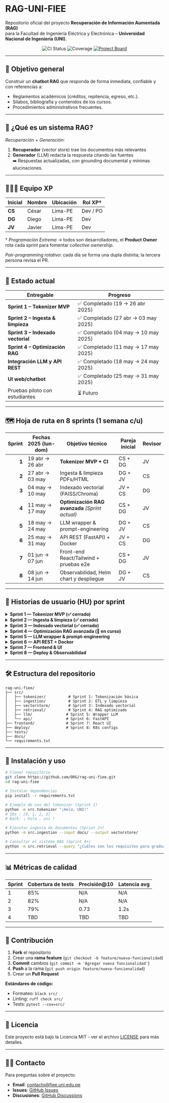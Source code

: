 # RAG-UNI-FIEE

Repositorio oficial del proyecto **Recuperación de Información Aumentada (RAG)**  
para la Facultad de Ingeniería Eléctrica y Electrónica – **Universidad Nacional de Ingeniería (UNI)**.

<p align="center">
  <img src="https://img.shields.io/github/actions/workflow/status/&lt;ORG&gt;/&lt;REPO&gt;/ci.yml?label=CI" alt="CI Status"/>
  <img src="https://img.shields.io/endpoint?url=https://codecov.io/api/gh/&lt;ORG&gt;/&lt;REPO&gt;/coverage_badge.json" alt="Coverage"/>
  <a href="https://github.com/&lt;ORG&gt;/&lt;REPO&gt;/projects/1">
    <img src="https://img.shields.io/badge/kanban-board-blueviolet" alt="Project Board"/>
  </a>
</p>

---

## 🎯 Objetivo general
Construir un **chatbot RAG** que responda de forma inmediata, confiable y con referencias a:

* Reglamentos académicos (créditos, repitencia, egreso, etc.).
* Sílabos, bibliografía y contenidos de los cursos.
* Procedimientos administrativos frecuentes.

---

## 🤖 ¿Qué es un sistema RAG?
*Recuperación* + *Generación*:  
1. **Recuperador** (vector store) trae los documentos más relevantes  
2. **Generador** (LLM) redacta la respuesta citando las fuentes  
➡️ Respuestas actualizadas, con grounding documental y mínimas alucinaciones.

---

## 🧑‍🤝‍🧑 Equipo XP

| Inicial | Nombre  | Ubicación | Rol XP† |
|---------|---------|-----------|---------|
| **CS**  | César   | Lima-PE   | Dev / PO |
| **DG**  | Diego   | Lima-PE   | Dev |
| **JV**  | Javier  | Lima-PE   | Dev |

† _Programación Extrema_ → todos son desarrolladores, el **Product Owner** rota cada sprint para fomentar _collective ownership_.

*Pair-programming rotativo*: cada día se forma una dupla distinta; la tercera persona revisa el PR.

---

## 🚦 Estado actual

| Entregable                               | Progreso |
|------------------------------------------|----------|
| **Sprint 1 – Tokenizer MVP**             | ✅ Completado (19 → 26 abr 2025) |
| **Sprint 2 – Ingesta & limpieza**        | ✅ Completado (27 abr → 03 may 2025) |
| **Sprint 3 – Indexado vectorial**        | ✅ Completado (04 may → 10 may 2025) |
| **Sprint 4 – Optimización RAG**          | ✅ Completado (11 may → 17 may 2025) |
| **Integración LLM y API REST**           | ✅ Completado (18 may → 24 may 2025) |
| **UI web/chatbot**                       | ✅ Completado (25 may → 31 may 2025) | |
| Pruebas piloto con estudiantes           | ⏳ Futuro |

---

## 🗺️ Hoja de ruta en 8 sprints (1 semana c/u)

| Sprint | Fechas 2025 (lun-dom) | Objetivo técnico                                               | Pareja inicial | Revisor |
|-------:|----------------------|----------------------------------------------------------------|----------------|---------|
| **1** | 19 abr → 26 abr | **Tokenizer MVP + CI**                                | CS + DG | JV |
| **2** | 27 abr → 03 may | Ingesta & limpieza PDFs/HTML                           | DG + JV | CS |
| **3** | 04 may → 10 may | Indexado vectorial (FAISS/Chroma)                      | JV + CS | DG |
| **4** | 11 may → 17 may | **Optimización RAG avanzada** *(Sprint actual)*        | CS + DG | JV |
| **5** | 18 may → 24 may | LLM wrapper & prompt-engineering                       | DG + JV | CS |
| **6** | 25 may → 31 may | API REST (FastAPI) + Docker                            | JV + CS | DG |
| **7** | 01 jun → 07 jun | Front-end React/Tailwind + pruebas e2e                 | CS + DG | JV |
| **8** | 08 jun → 14 jun | Observabilidad, Helm chart y despliegue                | DG + JV | CS |

---

## 📑 Historias de usuario (HU) por sprint

<details>
<summary><strong>Sprint 1 — Tokenizer MVP (✅ cerrado)</strong></summary>

| HU | Título                                    | Pts | PR / Issue |
|----|-------------------------------------------|-----|-----------|
| HU-1 | Tokenizar texto crudo (UTF-8, puntuación) | 3 | #01 |
| HU-2 | Configurar CI (Black, Ruff, pytest-cov)   | 2 | #02 |
| HU-3 | CLI round-trip encode → decode            | 1 | #03 |

</details>

<details>
<summary><strong>Sprint 2 — Ingesta & limpieza (✅ cerrado)</strong></summary>

| HU | Título                                     | Pts | PR / Issue |
|----|--------------------------------------------|-----|-----------|
| HU-4 | ETL de PDFs/HTML a texto plano            | 3 | #04 |
| HU-5 | Aplicar algoritmos de OCR                 | 2 | #05 |
| HU-6 | Normalización y limpieza de texto         | 1 | #06 |

</details>

<details>
<summary><strong>Sprint 3 — Indexado vectorial (✅ cerrado)</strong></summary>

| HU | Título                                     | Pts | PR / Issue |
|----|--------------------------------------------|-----|-----------|
| HU-7 | Implementar vector store con FAISS        | 3 | #07 |
| HU-8 | Embeddings con modelo SentenceTransformers| 2 | #08 |
| HU-9 | Sistema de búsqueda semántica básica      | 2 | #09 |
| HU-10| Métricas de evaluación de retrieval       | 1 | #10 |

</details>

<details>
<summary><strong>Sprint 4 — Optimización RAG avanzada (🔄 en curso)</strong></summary>

| HU | Título                                     | Pts | Estado |
|----|--------------------------------------------|-----|--------|
| HU-11| Mejora de prompt engineering con templates | 3 | 🔄 En desarrollo |
| HU-12| Chunking avanzado (semantic chunking)     | 3 | 🔄 En desarrollo |
| HU-13| Optimización del formato JSON de respuesta| 2 | ⏳ Pendiente |
| HU-14| Implementar reranking con Cross-Encoder   | 2 | ⏳ Pendiente |

**Objetivos del Sprint 4:**
- **Prompt Engineering**: Implementar templates dinámicos y técnicas de few-shot learning para mejorar la calidad de las respuestas
- **Chunking Avanzado**: Aplicar semantic chunking y recursive character splitting para optimizar la segmentación de documentos
- **Formato JSON**: Estandarizar y optimizar el esquema de respuestas JSON para mejor integración con el frontend
- **Reranking**: Implementar un sistema de reordenamiento de resultados para mejorar la precisión del retrieval

</details>

<details>
<summary><strong>Sprint 5 — LLM wrapper & prompt-engineering</strong></summary>

| HU | Título                                     | Pts | Estado |
|----|--------------------------------------------|-----|--------|
| HU-15| Integración con LLM (OpenAI/Anthropic)   | 3 | ⏳ Pendiente |
| HU-16| Sistema de fallback y manejo de errores   | 2 | ⏳ Pendiente |
| HU-17| Cache de respuestas frecuentes            | 2 | ⏳ Pendiente |
| HU-18| Logging y monitoreo de queries            | 1 | ⏳ Pendiente |

</details>

<details>
<summary><strong>Sprint 6 — API REST + Docker</strong></summary>

| HU | Título                                     | Pts | Estado |
|----|--------------------------------------------|-----|--------|
| HU-19| API REST con FastAPI                      | 3 | ⏳ Pendiente |
| HU-20| Containerización con Docker               | 2 | ⏳ Pendiente |
| HU-21| Documentación API con Swagger             | 1 | ⏳ Pendiente |
| HU-22| Tests de integración API                  | 2 | ⏳ Pendiente |

</details>

<details>
<summary><strong>Sprint 7 — Frontend & UI</strong></summary>

| HU | Título                                     | Pts | Estado |
|----|--------------------------------------------|-----|--------|
| HU-23| Interfaz React con Tailwind CSS           | 4 | ⏳ Pendiente |
| HU-24| Componente de chat interactivo            | 3 | ⏳ Pendiente |
| HU-25| Sistema de historial de conversaciones    | 2 | ⏳ Pendiente |
| HU-26| Tests end-to-end con Cypress              | 1 | ⏳ Pendiente |

</details>

<details>
<summary><strong>Sprint 8 — Deploy & Observabilidad</strong></summary>

| HU | Título                                     | Pts | Estado |
|----|--------------------------------------------|-----|--------|
| HU-27| Configuración Helm chart para Kubernetes  | 3 | ⏳ Pendiente |
| HU-28| Métricas y alertas con Prometheus         | 2 | ⏳ Pendiente |
| HU-29| Dashboard de monitoreo                     | 2 | ⏳ Pendiente |
| HU-30| Documentación de deployment               | 1 | ⏳ Pendiente |

</details>

---

## 🛠️ Estructura del repositorio

```
rag-uni-fiee/
├── src/
│   ├── tokenizer/          # Sprint 1: Tokenización básica
│   ├── ingestion/          # Sprint 2: ETL y limpieza
│   ├── vectorstore/        # Sprint 3: Indexado vectorial
│   ├── retrieval/          # Sprint 4: RAG optimizado
│   ├── llm/               # Sprint 5: Wrapper LLM
│   └── api/               # Sprint 6: FastAPI
├── frontend/              # Sprint 7: React UI
├── deploy/                # Sprint 8: K8s configs
├── tests/
├── docs/
└── requirements.txt
```

---

## 🚀 Instalación y uso

```bash
# Clonar repositorio
git clone https://github.com/ORG/rag-uni-fiee.git
cd rag-uni-fiee

# Instalar dependencias
pip install -r requirements.txt

# Ejemplo de uso del tokenizer (Sprint 1)
python -m src.tokenizer "¡Hola, UNI!"
# IDs : [0, 1, 2, 3]
# Back: ¡ hola , uni !

# Ejecutar ingesta de documentos (Sprint 2+)
python -m src.ingestion --input docs/ --output vectorstore/

# Consultar el sistema RAG (Sprint 4+)
python -m src.retrieval --query "¿Cuáles son los requisitos para graduarse?"
```

---

## 📊 Métricas de calidad

| Sprint | Cobertura de tests | Precisión@10 | Latencia avg |
|--------|-------------------|--------------|--------------|
| 1      | 85%              | N/A          | N/A          |
| 2      | 82%              | N/A          | N/A          |
| 3      | 79%              | 0.73         | 1.2s         |
| 4      | TBD              | TBD          | TBD          |

---

## 🤝 Contribución

1. **Fork** el repositorio
2. Crear una **rama feature** (`git checkout -b feature/nueva-funcionalidad`)
3. **Commit** cambios (`git commit -m 'Agregar nueva funcionalidad'`)
4. **Push** a la rama (`git push origin feature/nueva-funcionalidad`)
5. Crear un **Pull Request**

**Estándares de código:**
- Formateo: `black src/`
- Linting: `ruff check src/`
- Tests: `pytest --cov=src/`

---

## 📄 Licencia

Este proyecto está bajo la Licencia MIT - ver el archivo [LICENSE](LICENSE) para más detalles.

---

## 🙋‍♂️ Contacto

Para preguntas sobre el proyecto:
- **Email**: contacto@fiee.uni.edu.pe
- **Issues**: [GitHub Issues](https://github.com/ORG/rag-uni-fiee/issues)
- **Discusiones**: [GitHub Discussions](https://github.com/ORG/rag-uni-fiee/discussions)
